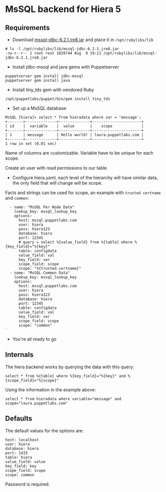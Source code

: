 # MsSQL backend for Hiera 5

## Requirements

- Download [mssql-jdbc-6.2.1.jre8.jar](https://www.microsoft.com/en-us/download/details.aspx?id=55539) 
and place it in `/opt/rubylibs/lib`

```
# ls -l /opt/rubylibs/lib/mssql-jdbc-6.2.1.jre8.jar
-rw-r--r-- 1 root root 1028744 Aug  9 19:11 /opt/rubylibs/lib/mssql-jdbc-6.2.1.jre8.jar
```

- Install jdbc-mssql and java gems with Puppetserver

```
puppetserver gem install jdbc-mssql
puppetserver gem install java
```

- Install tiny\_tds gem with vendored Ruby

```
/opt/puppetlabs/puppet/bin/gem install tiny_tds
```

- Set up a MsSQL database:

```
MsSQL [hiera]> select * from hieradata where var = 'message';
+-------+--------------+--------------+----------------------+
| id    |  variable    |  value       |    scope             |
+-------+--------------+--------------+----------------------+
| 1     | message      | Hello world! | laura.puppetlabs.com |
+-------+--------------+--------------+----------------------+
1 row in set (0.01 sec)
```

Name of columns are customizable. Variable have to be unique for each scope.

Create an user with read permissions to our table.

- Configure hiera.yaml, each level of the hierarchy will have similar data,
the only field that will change will be scope.

Facts and strings can be used for scope, an example with `trusted
certname` and `common`:

```
  - name: "MsSQL Per Node Data"
    lookup_key: mssql_lookup_key
    options:
      host: mssql.puppetlabs.com
      user: hiera
      pass: hiera123
      database: hiera
      port: 12345
      # query = select %{value_field} from %{table} where %{key_field}="%{key}"
      table: configdata
      value_field: val
      key_field: var
      scope_field: scope
      scope: "%{trusted.certname}"
  - name: "MsSQL Common Data"
    lookup_key: mssql_lookup_key
    options:
      host: mssql.puppetlabs.com
      user: hiera
      pass: hiera123
      database: hiera
      port: 12345
      table: configdata
      value_field: val
      key_field: var
      scope_field: scope
      scope: "common"
`
```

- You're all ready to go

## Internals

The hiera backend works by querying the data with this query:

```
select * from %{table} where %{key_field}="%{key}" and %{scope_field}="%{scope}"
```

Using the information in the example above:

```
select * from hieradata where variable="message" and scope="laura.puppetlabs.com"
```

## Defaults

The default values for the options are:

```
host: localhost
user: hiera
database: hiera
port: 1433
table: hiera
value_field: value
key_field: key
scope_field: scope
scope: common
```

Password is required.
